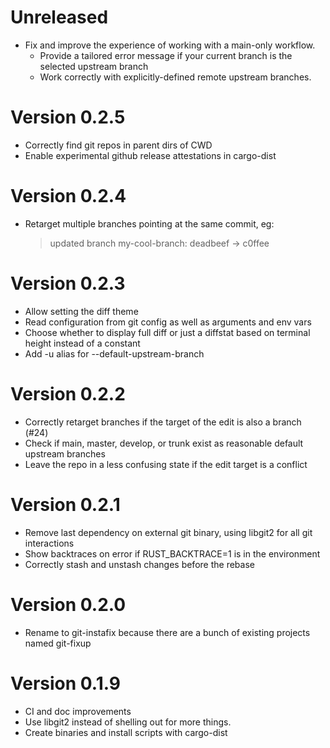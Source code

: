 # Unreleased

* Fix and improve the experience of working with a main-only workflow.
  - Provide a tailored error message if your current branch is the selected upstream branch
  - Work correctly with explicitly-defined remote upstream branches.

# Version 0.2.5

* Correctly find git repos in parent dirs of CWD
* Enable experimental github release attestations in cargo-dist

# Version 0.2.4

* Retarget multiple branches pointing at the same commit, eg:
  > updated branch my-cool-branch: deadbeef -> c0ffee

# Version 0.2.3

* Allow setting the diff theme
* Read configuration from git config as well as arguments and env vars
* Choose whether to display full diff or just a diffstat based on terminal
  height instead of a constant
* Add -u alias for --default-upstream-branch

# Version 0.2.2

* Correctly retarget branches if the target of the edit is also a branch (#24)
* Check if main, master, develop, or trunk exist as reasonable default upstream branches
* Leave the repo in a less confusing state if the edit target is a conflict

# Version 0.2.1

* Remove last dependency on external git binary, using libgit2 for all git interactions
* Show backtraces on error if RUST_BACKTRACE=1 is in the environment
* Correctly stash and unstash changes before the rebase

# Version 0.2.0

* Rename to git-instafix because there are a bunch of existing projects named git-fixup

# Version 0.1.9

* CI and doc improvements
* Use libgit2 instead of shelling out for more things.
* Create binaries and install scripts with cargo-dist
